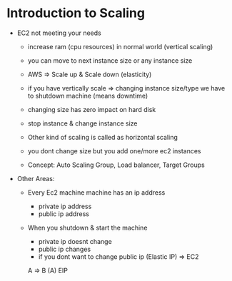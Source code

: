 # Introduction to Scaling

* EC2 not meeting your needs
   * increase ram (cpu resources) in normal world (vertical scaling)
   * you can move to next instance size or any instance size 
   * AWS => Scale up & Scale down (elasticity)
   * if you have vertically scale => changing instance size/type we have to shutdown machine (means downtime)
   * changing size has zero impact on hard disk
   * stop instance & change instance size

   * Other kind of scaling is called as horizontal scaling
   * you dont change size but you add one/more ec2 instances
   * Concept: Auto Scaling Group, Load balancer, Target Groups

* Other Areas:
   * Every Ec2 machine machine has an ip address 
        * private ip address
        * public ip address
   * When you shutdown & start the machine 
        * private ip doesnt change
        * public ip changes
        * if you dont want to change public ip (Elastic IP) => EC2

    


        A  => 
        B (A) EIP